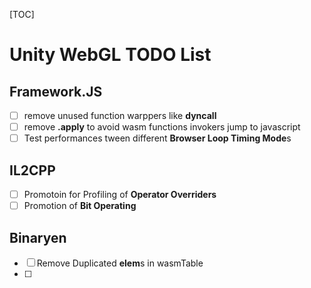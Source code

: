 [TOC]
# Unity WebGL TODO List
## Framework.JS
- [ ] remove unused function warppers like **dyncall**
- [ ] remove **.apply** to avoid wasm functions invokers jump to javascript
- [ ] Test performances tween different **Browser Loop Timing Mode**s

## IL2CPP
- [ ] Promotoin for Profiling of **Operator Overriders**
- [ ] Promotion of **Bit Operating**
  
## Binaryen
- [ ] Remove Duplicated **elem**s in wasmTable
- [ ] 